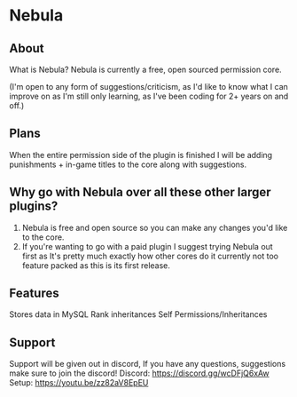 # Nebula

## About
 What is Nebula?
Nebula is currently a free, open sourced permission core.

(I'm open to any form of suggestions/criticism, as I'd like to know what I can improve on as I'm still only learning, as I've been coding for 2+ years on and off.)

 
## Plans
 When the entire permission side of the plugin is finished I will be adding punishments + in-game titles to the core along with suggestions.
 
## Why go with Nebula over all these other larger plugins?
 1) Nebula is free and open source so you can make any changes you'd like to the core.
 2) If you're wanting to go with a paid plugin I suggest trying Nebula out first as It's pretty much exactly how other cores do it currently not too feature packed as       this is its first release.


## Features
 Stores data in MySQL
 Rank inheritances
 Self Permissions/Inheritances

## Support
  Support will be given out in discord, If you have any questions, suggestions make sure to join the discord!
  Discord: https://discord.gg/wcDFjQ6xAw
  Setup: https://youtu.be/zz82aV8EpEU
 
 
 

